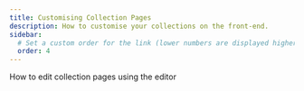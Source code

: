 ```yaml
---
title: Customising Collection Pages
description: How to customise your collections on the front-end.
sidebar:
  # Set a custom order for the link (lower numbers are displayed higher up)
  order: 4
---
```


How to edit collection pages using the editor